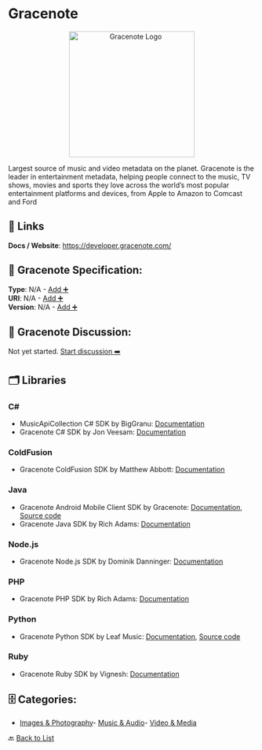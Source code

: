 # Gracenote
<p align="center">
    <img width="256" src="https://raw.githubusercontent.com/apis-list/apis-list/main/apis/gracenote/logo_256x256.png" alt="Gracenote Logo"/>
</p>
Largest source of music and video metadata on the planet. Gracenote is the leader in entertainment metadata, helping people connect to the music, TV shows, movies and sports they love across the world’s most popular entertainment platforms and devices, from Apple to Amazon to Comcast and Ford

##  🔗 Links
**Docs / Website**: https://developer.gracenote.com/

## 🧬 Gracenote Specification:
**Type**: N/A - [Add ➕](https://github.com/apis-list/apis-list/edit/main/apis.yaml#L8801)  
**URI**: N/A - [Add ➕](https://github.com/apis-list/apis-list/edit/main/apis.yaml#L8801)  
**Version**: N/A - [Add ➕](https://github.com/apis-list/apis-list/edit/main/apis.yaml#L8801)

## 💬 Gracenote Discussion:
Not yet started. [Start discussion ➡️](https://github.com/apis-list/apis-list/discussions/new)

## 🗂️ Libraries
### C#
- MusicApiCollection C# SDK by BigGranu: [Documentation](https://github.com/BigGranu/MusicApiCollection)
-  Gracenote C# SDK by Jon Veesam: [Documentation](https://www.nuget.org/packages/ParkSquare.Gracenote/)
### ColdFusion
- Gracenote ColdFusion SDK by Matthew Abbott: [Documentation](https://github.com/abbottmw/GracenoteAPI)
### Java
- Gracenote Android Mobile Client SDK by Gracenote: [Documentation](https://developer.gracenote.com/mobile-client), [Source code](https://developer.gracenote.com/mobile-client-barebones-android-intro)
- Gracenote Java SDK by Rich Adams: [Documentation](https://github.com/richadams/java-gracenote)
### Node.js
-  Gracenote Node.js SDK by Dominik Danninger: [Documentation](https://github.com/ddanninger/node-gracenote)
### PHP
- Gracenote PHP SDK by Rich Adams: [Documentation](https://github.com/richadams/php-gracenote)
### Python
- Gracenote Python SDK by Leaf Music: [Documentation](https://developer.gracenote.com/web-api#wrappers), [Source code](https://github.com/leaffm/pygn-appengine)
### Ruby
- Gracenote Ruby SDK by Vignesh: [Documentation](https://github.com/nobelium/gracenote)


## 🗄️ Categories:
- [Images & Photography](https://github.com/apis-list/apis-list#images--photography-)- [Music & Audio](https://github.com/apis-list/apis-list#music--audio-)- [Video & Media](https://github.com/apis-list/apis-list#video--media-)

🔙  [Back to List](https://github.com/apis-list/apis-list)
